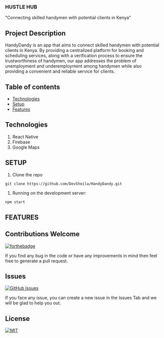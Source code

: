 ### HUSTLE HUB
"Connecting skilled handymen with potential clients in Kenya"
## Project Description

HandyDandy is an app that aims to connect skilled handymen with potential clients in Kenya. By providing a centralized platform for booking and scheduling services, along with a verification process to ensure the trustworthiness of handymen, our app addresses the problem of unemployment and underemployment among handymen while also providing a convenient and reliable service for clients. 

## Table of contents
* [Technologies](#technologies)
* [Setup](#setup)
* [Features](#features)

## Technologies

1. React Native
1. Firebase
1. Google Maps

## SETUP
1. Clone the repo 
```shell
git clone https://github.com/DevSheila/HandyDandy.git
```
1. Running on the development server:

```bash
npm start
```

## FEATURES



## Contributions Welcome
[![forthebadge](https://forthebadge.com/images/badges/built-with-love.svg)](#)

If you find any bug in the code or have any improvements in mind then feel free to generate a pull request.

## Issues
[![GitHub Issues](https://img.shields.io/github/issues/DevSheila/HandyDandy.svg?style=flat&label=Issues&maxAge=2592000)](https://www.github.com/DevSheila/HandyDandy)

If you face any issue, you can create a new issue in the Issues Tab and we  will be glad to help you out.
## License
[![MIT](https://img.shields.io/cocoapods/l/AFNetworking.svg?style=style&label=License&maxAge=2592000)](../master/LICENSE)



